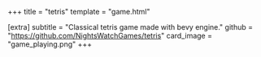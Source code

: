 +++
title = "tetris"
template = "game.html"

[extra]
subtitle = "Classical tetris game made with bevy engine."
github = "https://github.com/NightsWatchGames/tetris"
card_image = "game_playing.png"
+++